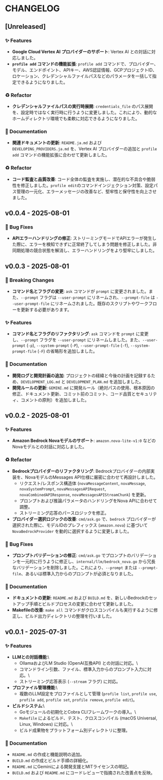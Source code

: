 # CHANGELOG

## [Unreleased]

### ✨ Features
*   **Google Cloud Vertex AI プロバイダーのサポート**: Vertex AI との対話に対応しました。
*   **`profile add` コマンドの機能拡張**: `profile add` コマンドで、プロバイダー、モデル、エンドポイント、APIキー、AWS認証情報、GCPプロジェクトID、ロケーション、クレデンシャルファイルパスなどのパラメータを一括して指定できるようになりました。

### ♻️ Refactor
*   **クレデンシャルファイルパスの実行時展開**: `credentials_file` のパス展開を、設定時ではなく実行時に行うように変更しました。これにより、動的なホームディレクトリ環境でも柔軟に対応できるようになりました。

### 📝 Documentation
*   **関連ドキュメントの更新**: `README.ja.md` および `DEVELOPING_PROVIDERS.ja.md` を、Vertex AI プロバイダーの追加と `profile add` コマンドの機能拡張に合わせて更新しました。

### ♻️ Refactor
*   **コード監査と品質改善**: コード全体の監査を実施し、潜在的な不具合や脆弱性を修正しました。`profile edit`のコマンドインジェクション対策、設定パス管理の一元化、エラーメッセージの改善など、堅牢性と保守性を向上させました。

## v0.0.4 - 2025-08-01

### 🐛 Bug Fixes
*   **APIエラーハンドリングの修正**: ストリーミングモードでAPIエラーが発生した際に、エラーを検知できずに正常終了してしまう問題を修正しました。非同期処理の競合状態を解消し、エラーハンドリングをより堅牢にしました。

## v0.0.3 - 2025-08-01

### 🚨 Breaking Changes
*   **コマンド名とフラグの変更**: `ask` コマンドが `prompt` に変更されました。また、`--prompt` フラグは `--user-prompt` にリネームされ、`--prompt-file` は `--user-prompt-file` にリネームされました。既存のスクリプトやワークフローを更新する必要があります。

### ✨ Features
*   **コマンド名とフラグのリファクタリング**: `ask` コマンドを `prompt` に変更し、`--prompt` フラグを `--user-prompt` にリネームしました。また、`--user-prompt` (`-p`), `--system-prompt` (`-P`), `--user-prompt-file` (`-f`), `--system-prompt-file` (`-F`) の省略形を追加しました。

### 📝 Documentation
*   **開発ログと開発計画の追加**: プロジェクトの経緯と今後の計画を記録するため、`DEVELOPMENT_LOG.md` と `DEVELOPMENT_PLAN.md` を追加しました。
*   **開発ルールの更新**: `GEMINI.md` に開発ルール（絶対パスの使用、根本原因の修正、ドキュメント更新、コミット前のコミット、コード品質とセキュリティ、コメントの原則）を追加しました。

## v0.0.2 - 2025-08-01

### ✨ Features

*   **Amazon Bedrock Novaモデルのサポート**: `amazon.nova-lite-v1:0` などのNovaモデルとの対話に対応しました。

### ♻️ Refactor

*   **Bedrockプロバイダーのリファクタリング**: Bedrockプロバイダーの内部実装を、NovaモデルのMessages API仕様に厳密に合わせて再設計しました。
    *   リクエスト/レスポンス構造体 (`novaMessageContent`, `novaMessage`, `novaSystemPrompt`, `novaMessagesAPIRequest`, `novaCombinedAPIResponse`, `novaMessagesAPIStreamChunk`) を更新。
    *   プロンプトおよび推論パラメータのハンドリングをNova APIに合わせて調整。
    *   ストリーミング応答のパースロジックを修正。
*   **プロバイダー選択ロジックの改善**: `cmd/ask.go` で、`bedrock` プロバイダーが選択された際に、モデルIDのプレフィックス (`amazon.nova`) に基づいて `NovaBedrockProvider` を動的に選択するように変更しました。

### 🐛 Bug Fixes

*   **プロンプトバリデーションの修正**: `cmd/ask.go` でプロンプトのバリデーションを一元的に行うように修正し、`internal/llm/bedrock_nova.go` から冗長なバリデーションを削除しました。これにより、`--prompt` または `--prompt-file`、あるいは標準入力からのプロンプトが必須となりました。

### 📝 Documentation

*   **ドキュメントの更新**: `README.md` および `BUILD.md` を、新しいBedrockのセットアップ手順とビルドプロセスの変更に合わせて更新しました。
*   **Makefileの改善**: `make all` コマンドがクロスコンパイルも実行するように修正し、ビルド出力ディレクトリの整理を行いました。

## v0.0.1 - 2025-07-31

### ✨ Features

*   **LLMとの対話機能**:\
    *   OllamaおよびLM Studio (OpenAI互換API) との対話に対応。\
    *   コマンドライン引数、ファイル、標準入力からのプロンプト入力に対応。\
    *   ストリーミング応答表示 (`--stream` フラグ) に対応。
*   **プロファイル管理機能**:\
    *   複数のLLM設定をプロファイルとして管理 (`profile list`, `profile use`, `profile add`, `profile set`, `profile remove`, `profile edit`)。
*   **ビルドシステム**:\
    *   Goモジュールの初期化とCobra CLIフレームワークの導入。\
    *   `Makefile` によるビルド、テスト、クロスコンパイル (macOS Universal, Linux, Windows) に対応。\
    *   ビルド成果物をプラットフォーム別ディレクトリに整理。

### 📝 Documentation

*   `README.md` の作成と機能説明の追加。
*   `BUILD.md` の作成とビルド手順の詳細化。
*   `README.md` にGeminiによる開発支援とMITライセンスの明記。
*   `BUILD.md` および `README.md` にコードレビューで指摘された改善点を反映。
